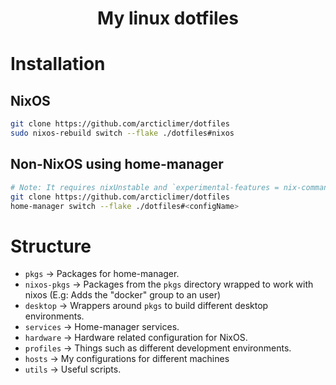<h1 align="center">My linux dotfiles</h1>

# Installation

## NixOS
```bash
git clone https://github.com/arcticlimer/dotfiles
sudo nixos-rebuild switch --flake ./dotfiles#nixos
```
## Non-NixOS using home-manager
```bash
# Note: It requires nixUnstable and `experimental-features = nix-command flakes`
git clone https://github.com/arcticlimer/dotfiles
home-manager switch --flake ./dotfiles#<configName>
```

<!-- You can check the Neovim keybindings [here](./pkgs/nvim/README.md) -->

# Structure
- `pkgs` -> Packages for home-manager.
- `nixos-pkgs` -> Packages from the `pkgs` directory wrapped to work with nixos (E.g: Adds the "docker" group to an user)
- `desktop` -> Wrappers around `pkgs` to build different desktop environments.
- `services` -> Home-manager services.
- `hardware` -> Hardware related configuration for NixOS.
- `profiles` -> Things such as different development environments.
- `hosts` -> My configurations for different machines
- `utils` -> Useful scripts.
